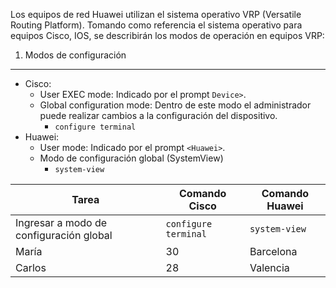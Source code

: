 Los equipos de red Huawei utilizan el sistema operativo VRP (Versatile Routing Platform).
Tomando como referencia el sistema operativo para equipos Cisco, IOS, se describirán los modos de operación en equipos VRP:
1. Modos de configuración
---
  - Cisco:
    - User EXEC mode: Indicado por el prompt `Device>`.
    - Global configuration mode: Dentro de este modo el administrador puede realizar cambios a la configuración del dispositivo.
      - `configure terminal`
  - Huawei:
    - User mode: Indicado por el prompt `<Huawei>`.
    - Modo de configuración global (SystemView)
      - `system-view`

| Tarea   | Comando Cisco | Comando Huawei      |
|----------|------|------------|
| Ingresar a modo de configuración global     | `configure terminal`   | `system-view`     |
| María    | 30   | Barcelona  |
| Carlos   | 28   | Valencia   |
